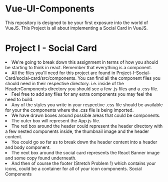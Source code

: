 # Vue-UI-Components

This repository is designed to be your first exposure into the world of VueJS. This Project is all about implementing a Social Card in VueJS.



# Project I - Social Card

  <li>We're going to break down this assignment in terms of how you should be starting to think in react. Remember that everything is a component.</li>
  <li>All the files you'll need for this project are found in Project-I-Social-Card/social-card/src/components. You can find all the component files you should need in their respective directory. i.e. inside of the HeaderComponents directory you should see a few .js files and a .css file.</li>
  <li>Feel free to add any files for any extra components you may feel the need to build.</li>
  <li>Any of the styles you write in your respective .css file should be available for your the components where the .css file is being imported.</li>
  <li>We have drawn boxes around possible areas that could be components.</li>
      <li>The outer box will represent the App.js file.</li>
      <li>The red box around the header could represent the header directory with a few nested components inside, the thumbnail image and the header content.</li>
      <li>You could go so far as to break down the header content into a header and body component.</li>
      <li>The next box around the social card represents the React Banner image and some copy found underneath.</li>
      <li>And then of course the footer (Stretch Problem 1) which contains your icons, could be a container for all of your icon components.
Social Components</li>
